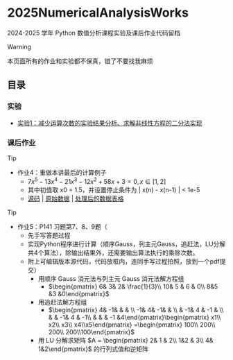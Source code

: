 # 2025NumericalAnalysisWorks

2024-2025 学年 Python 数值分析课程实验及课后作业代码留档

> [!Warning]
> 本页面所有的作业和实验都不保真，错了不要找我麻烦

## 目录

### 实验

- [实验1：减少运算次数的实验结果分析、求解非线性方程的二分法实现](https://github.com/GDUTMeow/2025NumericalAnalysisWorks/tree/master/Experiments/Section1)

### 课后作业

> [!Tip]
> - 作业4：重做本讲最后的计算例子
>   - $7x^5 - 13x^4-21x^3-12x^2+58x+3=0, x∈[1,2]$
>   - 其中初值取 x0 = 1.5，并设置停止条件为 | x(n) - x(n-1) | < 1e-5
>   - [源码](https://github.com/GDUTMeow/2025NumericalAnalysisWorks/blob/master/Works/Homework4.py) | [原始数据](https://github.com/GDUTMeow/2025NumericalAnalysisWorks/blob/master/Works/Homework4.md) | [处理后的数据表格](https://github.com/GDUTMeow/2025NumericalAnalysisWorks/blob/master/Works/Homework4.xlsx)

> [!tip]
>
> - 作业5：P141 习题第7、8、9题（
>   - 先手写答题过程
>   - 实现Python程序进行计算（顺序Gauss，列主元Gauss，追赶法，LU分解共4个算法），除输出结果外，还需要输出算法执行的乘除次数。
>   - 附上可编辑版本源代码，代码放框内，连同手写过程拍照，放到一个pdf提交）  
>     - 用顺序 Gauss 消元法与列主元 Gauss 消元法解方程组
>       - $\begin{pmatrix}  6&  3&  2& \frac{1}{3}\\  10& 5 & 6 & 0\\  8&5  &3  &0\end{pmatrix}$
>     - 用追赶法解方程组
>       - $\begin{pmatrix}  4&  -1&  &  & \\  -1&  4&  -1&  & \\  &  -1& 4 & -1 & \\  &  &  -1& 4 & -1\\  &  &  & -1 &4\end{pmatrix}\begin{pmatrix} x1\\ x2\\ x3\\ x4\\x5\end{pmatrix} =\begin{pmatrix} 100\\ 200\\ 200\\ 200\\100\end{pmatrix}$
>     - 用 LU 分解求矩阵 $A = \begin{pmatrix}  2& 1 & 2\\  1&2  & 3\\  4&  1&2\end{pmatrix}$ 的行列式值和逆矩阵
